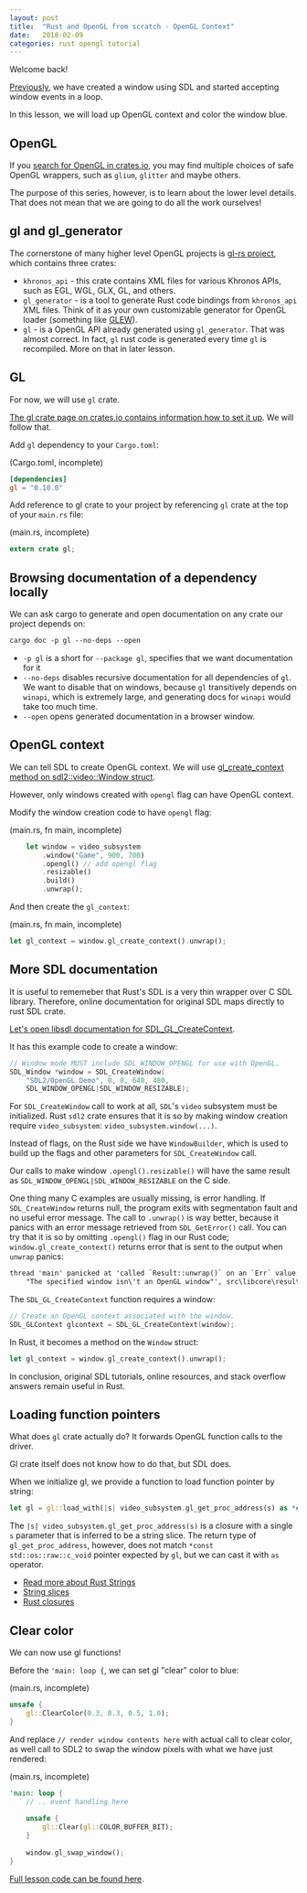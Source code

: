 ```yaml
---
layout: post
title:  "Rust and OpenGL from scratch - OpenGL Context"
date:   2018-02-09
categories: rust opengl tutorial
---
```


Welcome back!

[Previously](/rust/opengl/tutorial/2018/02/08/opengl-in-rust-from-scratch-01-window.html), 
we have created a window using SDL and started accepting window events in a loop.

In this lesson, we will load up OpenGL context and color the window blue.

## OpenGL

If you [search for OpenGL in crates.io](https://crates.io/search?q=opengl), you may find
multiple choices of safe OpenGL wrappers, such as `glium`, `glitter` and maybe others.

The purpose of this series, however, is to learn about the lower level details. That does
not mean that we are going to do all the work ourselves!

## gl and gl_generator

The cornerstone of many higher level OpenGL projects is [gl-rs project](https://github.com/brendanzab/gl-rs/),
which contains three crates:

- `khronos_api` - this crate contains XML files for various Khronos APIs, such as EGL,
WGL, GLX, GL, and others.
- `gl_generator` - is a tool to generate Rust code bindings from `khronos_api` XML files.
Think of it as your own customizable generator for OpenGL loader (something like [GLEW](http://glew.sourceforge.net/)).
- `gl` - is a OpenGL API already generated using `gl_generator`. That was almost correct.
In fact, `gl` rust code is generated every time `gl` is recompiled. More on that in later lesson.

## GL

For now, we will use `gl` crate.

[The gl crate page on crates.io contains information how to set it up](https://crates.io/crates/gl). We will
follow that.

Add `gl` dependency to your `Cargo.toml`:

(Cargo.toml, incomplete)

```toml
[dependencies]
gl = "0.10.0"
```

Add reference to gl crate to your project by referencing `gl` crate at the top of your
`main.rs` file:

(main.rs, incomplete)

```rust
extern crate gl;
```

## Browsing documentation of a dependency locally

We can ask cargo to generate and open documentation on any crate our project depends on:

```txt
cargo doc -p gl --no-deps --open
```

- `-p gl` is a short for `--package gl`, specifies that we want documentation for it
- `--no-deps` disables recursive documentation for all dependencies of `gl`. We want to disable that
on windows, because `gl` transitively depends on `winapi`, which is extremely large, and generating 
docs for `winapi` would take too much time.
- `--open` opens generated documentation in a browser window.

## OpenGL context

We can tell SDL to create OpenGL context. We will use [gl_create_context method on sdl2::video::Window
struct](https://rust-sdl2.github.io/rust-sdl2/sdl2/video/struct.Window.html#method.gl_create_context).

However, only windows created with `opengl` flag can have OpenGL context.

Modify the window creation code to have `opengl` flag:

(main.rs, fn main, incomplete)

```rust
    let window = video_subsystem
        .window("Game", 900, 700)
        .opengl() // add opengl flag
        .resizable()
        .build()
        .unwrap();
```

And then create the `gl_context`:

(main.rs, fn main, incomplete)

```rust
let gl_context = window.gl_create_context().unwrap();
```

## More SDL documentation

It is useful to rememeber that Rust's SDL is a very thin wrapper over C SDL library.
Therefore, online documentation for original SDL maps directly to rust SDL crate.

[Let's open libsdl documentation for SDL_GL_CreateContext](https://wiki.libsdl.org/SDL_GL_CreateContext).

It has this example code to create a window:

```c
// Window mode MUST include SDL_WINDOW_OPENGL for use with OpenGL.
SDL_Window *window = SDL_CreateWindow(
    "SDL2/OpenGL Demo", 0, 0, 640, 480, 
    SDL_WINDOW_OPENGL|SDL_WINDOW_RESIZABLE);
```

For `SDL_CreateWindow` call to work at all, `SDL`'s `video` subsystem must be initialized.
Rust `sdl2` crate ensures that it is so by making window creation require `video_subsystem`:
`video_subsystem.window(...)`.

Instead of flags, on the Rust side we have `WindowBuilder`, which is used to build up the flags
and other parameters for `SDL_CreateWindow` call.

Our calls to make window `.opengl().resizable()` will have the same result as
`SDL_WINDOW_OPENGL|SDL_WINDOW_RESIZABLE` on the C side.

One thing many C examples are usually missing, is error handling. If `SDL_CreateWindow` returns
null, the program exits with segmentation fault and no useful error message. The call
to `.unwrap()` is way better, because it panics with an error message retrieved from `SDL_GetError()`
call. You can try that it is so by omitting `.opengl()` flag in our Rust code; `window.gl_create_context()`
returns error that is sent to the output when `unwrap` panics: 

```txt
thread 'main' panicked at 'called `Result::unwrap()` on an `Err` value: 
    "The specified window isn\'t an OpenGL window"', src\libcore\result.rs:906:4
```

The `SDL_GL_CreateContext` function requires a window:

```c
// Create an OpenGL context associated with the window.
SDL_GLContext glcontext = SDL_GL_CreateContext(window);
```

In Rust, it becomes a method on the `Window` struct:

```rust
let gl_context = window.gl_create_context().unwrap();
```

In conclusion, original SDL tutorials, online resources, and stack overflow answers
remain useful in Rust.

## Loading function pointers

What does `gl` crate actually do? It forwards OpenGL function calls to 
the driver.

Gl crate itself does not know how to do that, but SDL does.

When we initialize gl, we provide a function to load function pointer by string:

```rust
let gl = gl::load_with(|s| video_subsystem.gl_get_proc_address(s) as *const std::os::raw::c_void);
```

The `|s| video_subsystem.gl_get_proc_address(s)` is a closure with a single `s` parameter
that is inferred to be a string slice. The return type of `gl_get_proc_address`, however, does
not match `*const std::os::raw::c_void` pointer expected by `gl`, but we can cast it with 
`as` operator.

- [Read more about Rust Strings](https://doc.rust-lang.org/book/second-edition/ch08-02-strings.html)
- [String slices](https://doc.rust-lang.org/book/second-edition/ch04-03-slices.html)
- [Rust closures](https://doc.rust-lang.org/book/second-edition/ch13-01-closures.html)

## Clear color

We can now use gl functions!

Before the `'main: loop {`, we can set gl "clear" color to blue:

(main.rs, incomplete)

```rust
unsafe {
    gl::ClearColor(0.3, 0.3, 0.5, 1.0);
}
```

And replace `// render window contents here` with actual call to clear color, as well call
to SDL2 to swap the window pixels with what we have just rendered:

(main.rs, incomplete)

```rust
'main: loop {
    // .. event handling here
    
    unsafe {
        gl::Clear(gl::COLOR_BUFFER_BIT);
    }
    
    window.gl_swap_window();
}
```

[Full lesson code can be found here](https://github.com/Nercury/rust-and-opengl-lessons/tree/master/lesson-02).